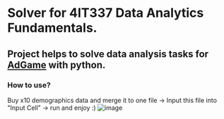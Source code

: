 # Solver for 4IT337 Data Analytics Fundamentals.

## Project helps to solve data analysis tasks for <a href="https://adgame.vse.cz/">AdGame</a> with python.

### How to use?
Buy x10 demographics data and merge it to one file -> Input this file into "Input Cell" -> run and enjoy :)
![image](https://user-images.githubusercontent.com/85949628/175896468-3452c0ec-7e43-4344-a6f0-2b334bfe5336.png)

